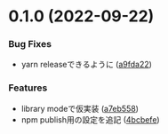 # 0.1.0 (2022-09-22)


### Bug Fixes

* yarn releaseできるように ([a9fda22](https://github.com/kazizi55/vite-npm-test-app/commit/a9fda221bb62f1ae38c63f4a36e1f1ac8b3fa421))


### Features

* library modeで仮実装 ([a7eb558](https://github.com/kazizi55/vite-npm-test-app/commit/a7eb558cff9a4cabc6e4a2af68180f9f71d669da))
* npm publish用の設定を追記 ([4bcbefe](https://github.com/kazizi55/vite-npm-test-app/commit/4bcbefea193c5569cf477bcc3208e71a605aeef8))



